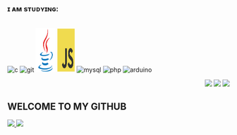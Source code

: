 ### ɪ ᴀᴍ sᴛᴜᴅʏɪɴɢ: 
  <div style="display: inline_block"><br>
  <img src="https://cdn.jsdelivr.net/gh/devicons/devicon/icons/c/c-plain.svg" alt="c" width="40" height="100"/>
  <img src="https://www.vectorlogo.zone/logos/git-scm/git-scm-icon.svg" alt="git" width="40" height="100"/>
  <img src="https://raw.githubusercontent.com/devicons/devicon/master/icons/java/java-original.svg" alt="java" width="45" height="100"/>
  <img src="https://raw.githubusercontent.com/devicons/devicon/master/icons/javascript/javascript-original.svg" alt="javascript" width="40" height="100"/>
  <img src="https://cdn.jsdelivr.net/gh/devicons/devicon/icons/mysql/mysql-original.svg" alt="mysql" width="40" height="100"/>
  <img src="https://cdn.jsdelivr.net/gh/devicons/devicon/icons/php/php-plain.svg" alt="php" width="45" height="100"/>
  <img src="https://cdn.jsdelivr.net/gh/devicons/devicon/icons/arduino/arduino-original.svg" alt="arduino" width="40" height="100"/>


  <p align="right">
  <a href="https://www.instagram.com/arudaguer/" target="_blank"><img src="https://img.shields.io/badge/-Instagram-%23E4405F?style=for-the-badge&logo=instagram&logoColor=white" target="_blank"></a>
  <a href="https://discordapp.com/users/781513965146341387" target="_blank"><img src="https://img.shields.io/badge/Discord-7289DA?style=for-the-badge&logo=discord&logoColor=white" target="_blank"></a> 
  <a href = "mailto: laura.daguerds@gmail.com"><img src="https://img.shields.io/badge/-Gmail-%23333?style=for-the-badge&logo=gmail&logoColor=white" target="_blank"></a>


## WELCOME TO MY GITHUB


<div>
<a href="https://github.com/AruDaguer">
<img height="180em" src="https://github-readme-stats.vercel.app/api/top-langs/?username=AruDaguer&layout=compact&langs_count=7&theme=dracula"/>
<img height="180em" src="https://github-readme-stats.vercel.app/api?username=AruDaguer&show_icons=true&theme=dracula&include_all_commits=true&count_private=true"/>
</div>

